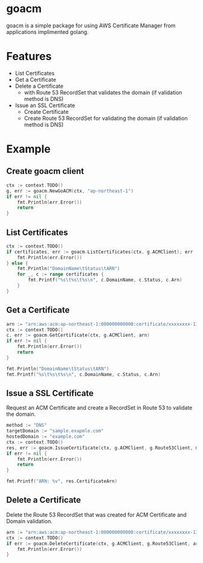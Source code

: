 goacm
===

goacm is a simple package for using AWS Certificate Manager from applications implimented golang.

# Features

- List Certificates
- Get a Certificate
- Delete a Certificate
	- with Route 53 RecordSet that validates the domain (if validation method is DNS)
- Issue an SSL Certificate
	- Create Certificate
	- Create Route 53 RecordSet for validating the domain (if validation method is DNS)

# Example

## Create goacm client

```go
ctx := context.TODO()
g, err := goacm.NewGoACM(ctx, "ap-northeast-1")
if err != nil {
	fmt.Println(err.Error())
	return
}
```

## List Certificates

```go
ctx := context.TODO()
if certificates, err := goacm.ListCertificates(ctx, g.ACMClient); err != nil {
	fmt.Println(err.Error())
} else {
	fmt.Println("DomainName\tStatus\tARN")
	for _, c := range certificates {
		fmt.Printf("%s\t%s\t%s\n", c.DomainName, c.Status, c.Arn)
	}
}
```

## Get a Certificate

```go
arn := "arn:aws:acm:ap-northeast-1:000000000000:certificate/xxxxxxxx-1111-1111-1111-11111111xxxx"
ctx := context.TODO()
c, err := goacm.GetCertificate(ctx, g.ACMClient, arn)
if err != nil {
	fmt.Println(err.Error())
	return
}

fmt.Println("DomainName\tStatus\tARN")
fmt.Printf("%s\t%s\t%s\n", c.DomainName, c.Status, c.Arn)
```

## Issue a SSL Certificate

Request an ACM Certificate and create a RecordSet in Route 53 to validate the domain.

```go
method := "DNS"
targetDomain := "sample.exapmle.com"
hostedDomain := "example.com"
ctx := context.TODO()
res, err := goacm.IssueCertificate(ctx, g.ACMClient, g.Route53Client, method, targetDomain, hostedDomain)
if err != nil {
	fmt.Println(err.Error())
	return
}

fmt.Printf("ARN: %v", res.CertificateArn)
```

## Delete a Certificate

Delete the Route 53 RecordSet that was created for ACM Certificate and Domain validation.

```go
arn := "arn:aws:acm:ap-northeast-1:000000000000:certificate/xxxxxxxx-1111-1111-1111-11111111xxxx"
ctx := context.TODO()
if err := goacm.DeleteCertificate(ctx, g.ACMClient, g.Route53Client, arn); err != nil {
	fmt.Println(err.Error())
}
```
